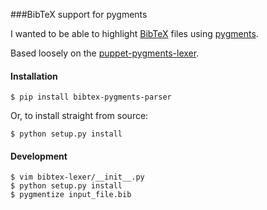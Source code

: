 ###BibTeX support for pygments

I wanted to be able to highlight [BibTeX][1] files using [pygments][2].

Based loosely on the [puppet-pygments-lexer][3].

#### Installation

    $ pip install bibtex-pygments-parser

Or, to install straight from source:

    $ python setup.py install

#### Development

    $ vim bibtex-lexer/__init__.py
    $ python setup.py install
    $ pygmentize input_file.bib

[1]: http://www.bibtex.org
[2]: http://pygments.org
[3]: https://github.com/rodjek/puppet-pygments-lexer/
